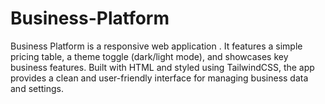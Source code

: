 # Business-Platform
Business Platform is a responsive web application . It features a simple pricing table, a theme toggle (dark/light mode), and showcases key business features. Built with HTML and styled using TailwindCSS, the app provides a clean and user-friendly interface for managing business data and settings.
